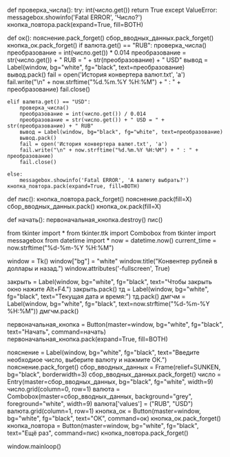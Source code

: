 def проверка_числа():
    try:
        int(число.get())
        return True
    except ValueError:
        messagebox.showinfo('Fatal ERROR', 'Число?')
        кнопка_повтора.pack(expand=True, fill=BOTH)


def ок():
    пояснение.pack_forget()
    сбор_вводных_данных.pack_forget()
    кнопка_ок.pack_forget()
    if валюта.get() == "RUB":
        проверка_числа()
        преобразование = int(число.get()) * 0.014
        преобразование = str(число.get()) + " RUB = " + str(преобразование) + " USD"
        вывод = Label(window, bg="white", fg="black", text=преобразование)
        вывод.pack()
        fail = open('История конвертера валют.txt', 'a')
        fail.write("\n" + now.strftime("%d.%m.%Y %H:%M") + " : " + преобразование)
        fail.close()

    elif валюта.get() == "USD":
        проверка_числа()
        преобразование = int(число.get()) / 0.014
        преобразование = str(число.get()) + " USD = " + str(преобразование) + " RUB"
        вывод = Label(window, bg="black", fg="white", text=преобразование)
        вывод.pack()
        fail = open('История конвертера валют.txt', 'a')
        fail.write("\n" + now.strftime("%d.%m.%Y %H:%M") + " : " + преобразование)
        fail.close()

    else:
        messagebox.showinfo('Fatal ERROR', 'А валюту выбрать?')
    кнопка_повтора.pack(expand=True, fill=BOTH)


def пис():
    кнопка_повтора.pack_forget()
    пояснение.pack(fill=X)
    сбор_вводных_данных.pack()
    кнопка_ок.pack(fill=X)


def начать():
    первоначальная_кнопка.destroy()
    пис()


from tkinter import *
from tkinter.ttk import Combobox
from tkinter import messagebox
from datetime import *
now = datetime.now()
current_time = now.strftime("%d-%m-%Y %H:%M")

window = Tk()
window["bg"] = "white"
window.title("Конвентер рублей в доллары и назад.")
window.attributes('-fullscreen', True)

закрыть = Label(window, bg="white", fg="black", text="Чтобы закрыть окно нажите Alt+F4.")
закрыть.pack()
тд = Label(window, bg="white", fg="black", text="Текущая дата и время:")
тд.pack()
дмгчм = Label(window, bg="white", fg="black", text=now.strftime("%d-%m-%Y %H:%M"))
дмгчм.pack()

первоначальная_кнопка = Button(master=window, bg="white", fg="black", text="Начать", command=начать)
первоначальная_кнопка.pack(expand=True, fill=BOTH)

пояснение = Label(window, bg="white", fg="black", text="Введите необходиое число, выберите валюту и нажмите ОК.")
пояснение.pack_forget()
сбор_вводных_данных = Frame(relief=SUNKEN, bg="black", borderwidth=3)
сбор_вводных_данных.pack_forget()
число = Entry(master=сбор_вводных_данных, bg="black", fg="white", width=9)
число.grid(column=0, row=1)
валюта = Combobox(master=сбор_вводных_данных, background="grey", foreground="white", width=9)
валюта['values'] = ("RUB", "USD")
валюта.grid(column=1, row=1)
кнопка_ок = Button(master=window, bg="white", fg="black", text="ОК", command=ок)
кнопка_ок.pack_forget()
кнопка_повтора = Button(master=window, bg="white", fg="black", text="Ещё раз", command=пис)
кнопка_повтора.pack_forget()

window.mainloop()
